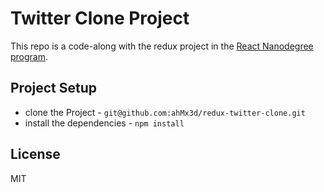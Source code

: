 # Twitter Clone Project

This repo is a code-along with the redux project in the [React Nanodegree program](https://www.udacity.com/course/react-nanodegree--nd019).

## Project Setup

* clone the Project - `git@github.com:ahMx3d/redux-twitter-clone.git`
* install the dependencies - `npm install`

## License

MIT
